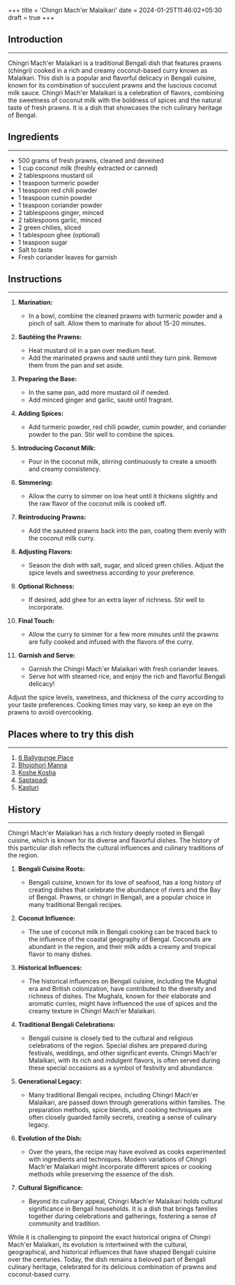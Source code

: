 +++
title = 'Chingri Mach'er Malaikari'
date = 2024-01-25T11:46:02+05:30
draft = true
+++

## Introduction

---

Chingri Mach'er Malaikari is a traditional Bengali dish that features prawns (chingri) cooked in a rich and creamy coconut-based curry known as Malaikari. This dish is a popular and flavorful delicacy in Bengali cuisine, known for its combination of succulent prawns and the luscious coconut milk sauce. Chingri Mach'er Malaikari is a celebration of flavors, combining the sweetness of coconut milk with the boldness of spices and the natural taste of fresh prawns. It is a dish that showcases the rich culinary heritage of Bengal.

## Ingredients

---

- 500 grams of fresh prawns, cleaned and deveined
- 1 cup coconut milk (freshly extracted or canned)
- 2 tablespoons mustard oil
- 1 teaspoon turmeric powder
- 1 teaspoon red chili powder
- 1 teaspoon cumin powder
- 1 teaspoon coriander powder
- 2 tablespoons ginger, minced
- 2 tablespoons garlic, minced
- 2 green chilies, sliced
- 1 tablespoon ghee (optional)
- 1 teaspoon sugar
- Salt to taste
- Fresh coriander leaves for garnish

## Instructions

---

1. **Marination:**

   - In a bowl, combine the cleaned prawns with turmeric powder and a pinch of salt. Allow them to marinate for about 15-20 minutes.

2. **Sautéing the Prawns:**

   - Heat mustard oil in a pan over medium heat.
   - Add the marinated prawns and sauté until they turn pink. Remove them from the pan and set aside.

3. **Preparing the Base:**

   - In the same pan, add more mustard oil if needed.
   - Add minced ginger and garlic, sauté until fragrant.

4. **Adding Spices:**

   - Add turmeric powder, red chili powder, cumin powder, and coriander powder to the pan. Stir well to combine the spices.

5. **Introducing Coconut Milk:**

   - Pour in the coconut milk, stirring continuously to create a smooth and creamy consistency.

6. **Simmering:**

   - Allow the curry to simmer on low heat until it thickens slightly and the raw flavor of the coconut milk is cooked off.

7. **Reintroducing Prawns:**

   - Add the sautéed prawns back into the pan, coating them evenly with the coconut milk curry.

8. **Adjusting Flavors:**

   - Season the dish with salt, sugar, and sliced green chilies. Adjust the spice levels and sweetness according to your preference.

9. **Optional Richness:**

   - If desired, add ghee for an extra layer of richness. Stir well to incorporate.

10. **Final Touch:**

    - Allow the curry to simmer for a few more minutes until the prawns are fully cooked and infused with the flavors of the curry.

11. **Garnish and Serve:**
    - Garnish the Chingri Mach'er Malaikari with fresh coriander leaves.
    - Serve hot with steamed rice, and enjoy the rich and flavorful Bengali delicacy!

Adjust the spice levels, sweetness, and thickness of the curry according to your taste preferences. Cooking times may vary, so keep an eye on the prawns to avoid overcooking.

## Places where to try this dish

---

1. [6 Ballygunge Place](https://maps.app.goo.gl/Y3YqagaTTHaV2G3L6)
2. [Bhojohori Manna](https://maps.app.goo.gl/14BaWixN25PGZ7t69)
3. [Koshe Kosha](https://maps.app.goo.gl/suq6DEYS5sEWpxQt5)
4. [Saptapadi](https://maps.app.goo.gl/1Hc6HCKF5Lx6fU2C9)
5. [Kasturi](https://maps.app.goo.gl/Gye4S2HAeB4YZ8cP9)

## History

---

Chingri Mach'er Malaikari has a rich history deeply rooted in Bengali cuisine, which is known for its diverse and flavorful dishes. The history of this particular dish reflects the cultural influences and culinary traditions of the region.

1. **Bengali Cuisine Roots:**

   - Bengali cuisine, known for its love of seafood, has a long history of creating dishes that celebrate the abundance of rivers and the Bay of Bengal. Prawns, or chingri in Bengali, are a popular choice in many traditional Bengali recipes.

2. **Coconut Influence:**

   - The use of coconut milk in Bengali cooking can be traced back to the influence of the coastal geography of Bengal. Coconuts are abundant in the region, and their milk adds a creamy and tropical flavor to many dishes.

3. **Historical Influences:**

   - The historical influences on Bengali cuisine, including the Mughal era and British colonization, have contributed to the diversity and richness of dishes. The Mughals, known for their elaborate and aromatic curries, might have influenced the use of spices and the creamy texture in Chingri Mach'er Malaikari.

4. **Traditional Bengali Celebrations:**

   - Bengali cuisine is closely tied to the cultural and religious celebrations of the region. Special dishes are prepared during festivals, weddings, and other significant events. Chingri Mach'er Malaikari, with its rich and indulgent flavors, is often served during these special occasions as a symbol of festivity and abundance.

5. **Generational Legacy:**

   - Many traditional Bengali recipes, including Chingri Mach'er Malaikari, are passed down through generations within families. The preparation methods, spice blends, and cooking techniques are often closely guarded family secrets, creating a sense of culinary legacy.

6. **Evolution of the Dish:**

   - Over the years, the recipe may have evolved as cooks experimented with ingredients and techniques. Modern variations of Chingri Mach'er Malaikari might incorporate different spices or cooking methods while preserving the essence of the dish.

7. **Cultural Significance:**
   - Beyond its culinary appeal, Chingri Mach'er Malaikari holds cultural significance in Bengali households. It is a dish that brings families together during celebrations and gatherings, fostering a sense of community and tradition.

While it is challenging to pinpoint the exact historical origins of Chingri Mach'er Malaikari, its evolution is intertwined with the cultural, geographical, and historical influences that have shaped Bengali cuisine over the centuries. Today, the dish remains a beloved part of Bengali culinary heritage, celebrated for its delicious combination of prawns and coconut-based curry.

